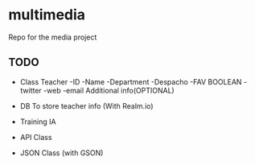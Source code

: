 # multimedia
Repo for the media project

## TODO
- Class Teacher
  -ID
  -Name
  -Department
  -Despacho
  -FAV BOOLEAN
  -twitter
  -web
  -email
  Additional info(OPTIONAL)
  
  
- DB To store teacher info (With Realm.io)
- Training IA
- API Class
- JSON Class (with GSON)
